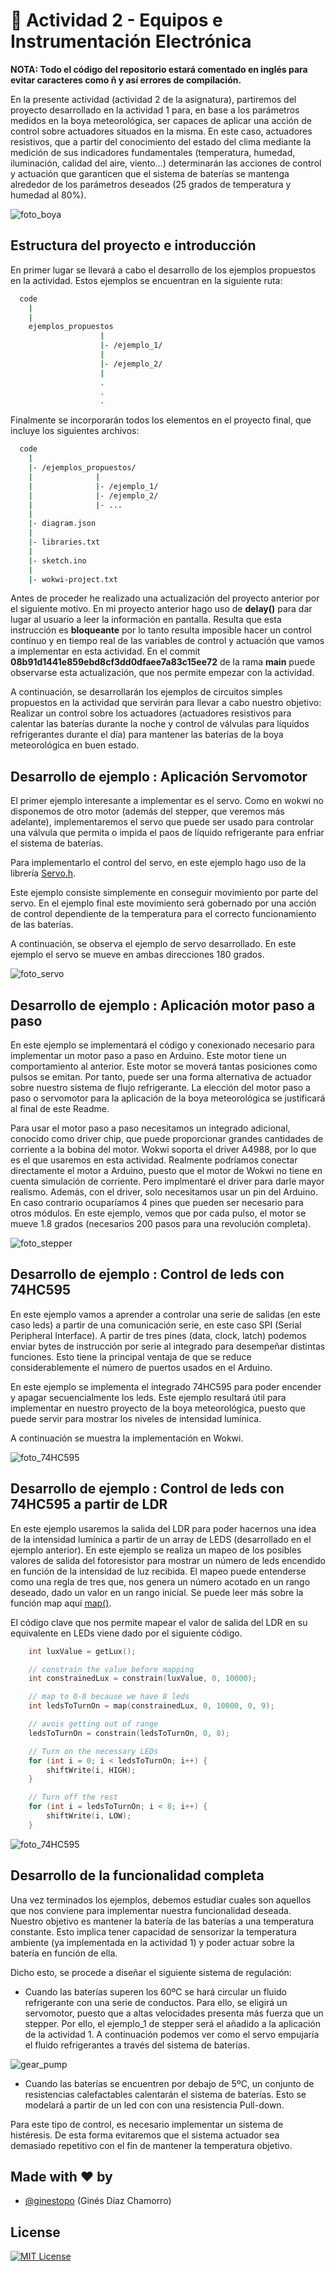 
# 🔵 Actividad 2 - Equipos e Instrumentación Electrónica

**NOTA: Todo el código del repositorio estará comentado en inglés para evitar caracteres como ñ y así errores de compilación.**

En la presente actividad (actividad 2 de la asignatura), partiremos del proyecto desarrollado en la actividad 1 para, en base a los parámetros medidos en la boya meteorológica, ser capaces de aplicar una acción de control sobre actuadores situados en la misma. En este caso, actuadores resistivos, que a partir del conocimiento del estado del clima mediante la medición de sus indicadores fundamentales (temperatura, humedad, iluminación, calidad del aire, viento…) determinarán las acciones de control y actuación que garanticen que el sistema de baterías se mantenga alrededor de los parámetros deseados (25 grados de temperatura y humedad al 80%).





![foto_boya](images/boya.jpg)


## Estructura del proyecto e introducción

En primer lugar se llevará a cabo el desarrollo de los ejemplos propuestos en la actividad. Estos ejemplos se encuentran en la siguiente ruta:

```bash
  code
    |
    |
    ejemplos_propuestos
                    |
                    |- /ejemplo_1/
                    |
                    |- /ejemplo_2/
                    |
                    .
                    .
                    .
```

Finalmente se incorporarán todos los elementos en el proyecto final, que incluye los siguientes archivos:

```bash
  code
    |
    |- /ejemplos_propuestos/
    |              |
    |              |- /ejemplo_1/
    |              |- /ejemplo_2/ 
    |              |- ... 
    |
    |- diagram.json
    |
    |- libraries.txt
    |
    |- sketch.ino 
    |
    |- wokwi-project.txt

```


Antes de proceder he realizado una actualización del proyecto anterior por el siguiente motivo. En mi proyecto anterior hago uso de **delay()** para dar lugar al usuario a leer la información en pantalla. Resulta que esta instrucción es **bloqueante** por lo tanto resulta imposible hacer un control contínuo y en tiempo real de las variables de control y actuación que vamos a implementar en esta actividad. En el commit **08b91d1441e859ebd8cf3dd0dfaee7a83c15ee72** de la rama **main** puede observarse esta actualización, que nos permite empezar con la actividad.

A continuación, se desarrollarán los ejemplos de circuitos simples propuestos en la actividad que servirán para llevar a cabo nuestro objetivo: Realizar un control sobre los actuadores (actuadores resistivos para calentar las baterías durante la noche y control de válvulas para líquidos refrigerantes durante el día) para mantener las baterías de la boya meteorológica en buen estado.


## Desarrollo de ejemplo : Aplicación Servomotor 

El primer ejemplo interesante a implementar es el servo. Como en wokwi no disponemos de otro motor (además del stepper, que veremos más adelante), implementaremos el servo que puede ser usado para controlar una válvula que permita o impida el paos de líquido refrigerante para enfriar el sistema de baterías.

Para implementarlo el control del servo, en este ejemplo hago uso de la librería [Servo.h](https://www.arduinolibraries.info/libraries/servo). 

Este ejemplo consiste simplemente en conseguir movimiento por parte del servo. En el ejemplo final este movimiento será gobernado por una acción de control dependiente de la temperatura para el correcto funcionamiento de las baterías. 

A continuación, se observa el ejemplo de servo desarrollado. En este ejemplo el servo se mueve en ambas direcciones 180 grados.

![foto_servo](images/ejemplo1_servo.png)

## Desarrollo de ejemplo : Aplicación motor paso a paso

En este ejemplo se implementará el código y conexionado necesario para implementar un motor paso a paso en Arduino. Este motor tiene un comportamiento al anterior. Este motor se moverá tantas posiciones como pulsos se emitan. Por tanto, puede ser una forma alternativa de actuador sobre nuestro sistema de flujo refrigerante. La elección del motor paso a paso o servomotor para la aplicación de la boya meteorológica se justificará al final de este Readme.

Para usar el motor paso a paso necesitamos un integrado adicional, conocido como driver chip, que puede proporcionar grandes cantidades de corriente a la bobina del motor. Wokwi soporta el driver A4988, por lo que es el que usaremos en esta actividad. Realmente podríamos conectar directamente el motor a Arduino, puesto que el motor de Wokwi no tiene en cuenta simulación de corriente. Pero implmentaré el driver para darle mayor realismo. Además, con el driver, solo necesitamos usar un pin del Arduino. En caso contrario ocuparíamos 4 pines que pueden ser necesario para otros módulos. En este ejemplo, vemos que por cada pulso, el motor se mueve 1.8 grados (necesarios 200 pasos para una revolución completa).

![foto_stepper](images/ejemplo2_stepper.png)


## Desarrollo de ejemplo : Control de leds con 74HC595

En este ejemplo vamos a aprender a controlar una serie de salidas (en este caso leds) a partir de una comunicación serie, en este caso SPI (Serial Peripheral Interface). A partir de tres pines (data, clock, latch) podemos enviar bytes de instrucción por serie al integrado para desempeñar distintas funciones. Esto tiene la principal ventaja de que se reduce considerablemente el número de puertos usados en el Arduino. 

En este ejemplo se implementa el integrado 74HC595 para poder encender y apagar secuencialmente los leds. Este ejemplo resultará útil para implementar en nuestro proyecto de la boya meteorológica, puesto que puede servir para mostrar los niveles de intensidad lumínica.

A continuación se muestra la implementación en Wokwi.

![foto_74HC595](images/ejemplo3_74HC595.png)


## Desarrollo de ejemplo : Control de leds con 74HC595 a partir de LDR

En este ejemplo usaremos la salida del LDR para poder hacernos una idea de la intensidad lumínica a partir de un array de LEDS (desarrollado en el ejemplo anterior).
En este ejemplo se realiza un mapeo de los posibles valores de salida del fotoresistor para mostrar un número de leds encendido en función de la intensidad de luz recibida. El mapeo puede entenderse como una regla de tres que, nos genera un número acotado en un rango deseado, dado un valor en un rango inicial. Se puede leer más sobre la función map aquí [map()](https://docs.arduino.cc/language-reference/en/functions/math/map/).

El código clave que nos permite mapear el valor de salida del LDR en su equivalente en LEDs viene dado por el siguiente código.


```C
    int luxValue = getLux();

    // constrain the value before mapping
    int constrainedLux = constrain(luxValue, 0, 10000); 

    // map to 0-8 because we have 8 leds
    int ledsToTurnOn = map(constrainedLux, 0, 10000, 0, 9);

    // avois getting out of range
    ledsToTurnOn = constrain(ledsToTurnOn, 0, 8); 

    // Turn on the necessary LEDs
    for (int i = 0; i < ledsToTurnOn; i++) {
        shiftWrite(i, HIGH);
    }

    // Turn off the rest
    for (int i = ledsToTurnOn; i < 8; i++) {
        shiftWrite(i, LOW);
    }

```

![foto_74HC595](images/ejemplo4_74HC595_LEDS.png)

##
## Desarrollo de la funcionalidad completa

Una vez terminados los ejemplos, debemos estudiar cuales son aquellos que nos conviene para implementar nuestra funcionalidad deseada. Nuestro objetivo es mantener la batería de las baterías a una temperatura constante. Esto implica tener capacidad de sensorizar la temperatura ambiente (ya implementada en la actividad 1) y poder actuar sobre la batería en función de ella. 

Dicho esto, se procede a diseñar el siguiente sistema de regulación:

- Cuando las baterías superen los 60ºC se hará circular un fluido refrigerante con una serie de conductos. Para ello, se eligirá un servomotor, puesto que a altas velocidades presenta más fuerza que un stepper. Por ello, el ejemplo_1 de stepper será el añadido a la aplicación de la actividad 1. A continuación podemos ver como el servo empujaría el fluido refrigerantes a través del sistema de baterías.

![gear_pump](images/gear_pump.png)
    
- Cuando las baterías se encuentren por debajo de 5ºC, un conjunto de resistencias calefactables calentarán el sistema de baterías. Esto se modelará a partir de un led con con una resistencia Pull-down.

Para este tipo de control, es necesario implementar un sistema de histéresis. De esta forma evitaremos que el sistema actuador sea demasiado repetitivo con el fin de mantener la temperatura objetivo.

## Made with ❤️ by 

- [@ginestopo](https://github.com/ginestopo) (Ginés Díaz Chamorro)


## License

[![MIT License](https://img.shields.io/badge/License-MIT-green.svg)](https://choosealicense.com/licenses/mit/)
